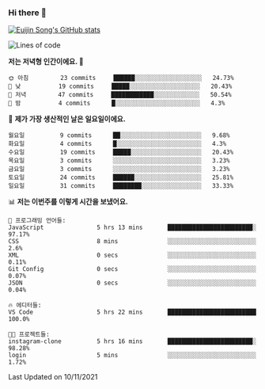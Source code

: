 ### Hi there 👋

[![Euijin Song's GitHub stats](https://github-readme-stats.vercel.app/api?username=lstar2397&count_private=true&show_icons=true&theme=tokyonight&locale=kr)](https://github.com/anuraghazra/github-readme-stats)

<!--START_SECTION:waka-->
![Lines of code](https://img.shields.io/badge/%EC%A0%80%EB%8A%94%20%EC%97%AC%ED%83%9C%EA%B9%8C%EC%A7%80%20-68311%20%EC%A4%84%EC%9D%98%20%EC%BD%94%EB%93%9C%EB%A5%BC%20%EC%9E%91%EC%84%B1%ED%96%88%EC%96%B4%EC%9A%94.-blue)

**저는 저녁형 인간이에요. 🦉** 

```text
🌞 아침         23 commits     ██████░░░░░░░░░░░░░░░░░░░   24.73% 
🌆 낮　         19 commits     █████░░░░░░░░░░░░░░░░░░░░   20.43% 
🌃 저녁         47 commits     ████████████░░░░░░░░░░░░░   50.54% 
🌙 밤　         4 commits      █░░░░░░░░░░░░░░░░░░░░░░░░   4.3%

```
📅 **제가 가장 생산적인 날은 일요일이에요.** 

```text
월요일          9 commits      ██░░░░░░░░░░░░░░░░░░░░░░░   9.68% 
화요일          4 commits      █░░░░░░░░░░░░░░░░░░░░░░░░   4.3% 
수요일          19 commits     █████░░░░░░░░░░░░░░░░░░░░   20.43% 
목요일          3 commits      ░░░░░░░░░░░░░░░░░░░░░░░░░   3.23% 
금요일          3 commits      ░░░░░░░░░░░░░░░░░░░░░░░░░   3.23% 
토요일          24 commits     ██████░░░░░░░░░░░░░░░░░░░   25.81% 
일요일          31 commits     ████████░░░░░░░░░░░░░░░░░   33.33%

```


📊 **저는 이번주를 이렇게 시간을 보냈어요.** 

```text
💬 프로그래밍 언어들: 
JavaScript               5 hrs 13 mins       ████████████████████████░   97.17% 
CSS                      8 mins              ░░░░░░░░░░░░░░░░░░░░░░░░░   2.6% 
XML                      0 secs              ░░░░░░░░░░░░░░░░░░░░░░░░░   0.11% 
Git Config               0 secs              ░░░░░░░░░░░░░░░░░░░░░░░░░   0.07% 
JSON                     0 secs              ░░░░░░░░░░░░░░░░░░░░░░░░░   0.04%

🔥 에디터들: 
VS Code                  5 hrs 22 mins       █████████████████████████   100.0%

🐱‍💻 프로젝트들: 
instagram-clone          5 hrs 16 mins       ████████████████████████░   98.28% 
login                    5 mins              ░░░░░░░░░░░░░░░░░░░░░░░░░   1.72%

```


 Last Updated on 10/11/2021
<!--END_SECTION:waka-->

<!--
**lstar2397/lstar2397** is a ✨ _special_ ✨ repository because its `README.md` (this file) appears on your GitHub profile.

Here are some ideas to get you started:

- 🔭 I’m currently working on ...
- 🌱 I’m currently learning ...
- 👯 I’m looking to collaborate on ...
- 🤔 I’m looking for help with ...
- 💬 Ask me about ...
- 📫 How to reach me: ...
- 😄 Pronouns: ...
- ⚡ Fun fact: ...
-->
